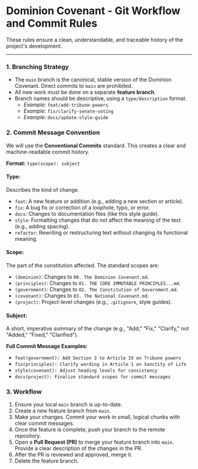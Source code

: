 # Dominion Covenant - Git Workflow and Commit Rules

These rules ensure a clean, understandable, and traceable history of the project's development.

---

### 1. Branching Strategy

*   The `main` branch is the canonical, stable version of the Dominion Covenant. Direct commits to `main` are prohibited.
*   All new work must be done on a separate **feature branch**.
*   Branch names should be descriptive, using a `type/description` format.
    *   *Example:* `feat/add-tribune-powers`
    *   *Example:* `fix/clarify-senate-voting`
    *   *Example:* `docs/update-style-guide`

### 2. Commit Message Convention

We will use the **Conventional Commits** standard. This creates a clear and machine-readable commit history.

**Format:** `type(scope): subject`

#### Type:
Describes the kind of change.
*   `feat`: A new feature or addition (e.g., adding a new section or article).
*   `fix`: A bug fix or correction of a loophole, typo, or error.
*   `docs`: Changes to documentation files (like this style guide).
*   `style`: Formatting changes that do not affect the meaning of the text (e.g., adding spacing).
*   `refactor`: Rewriting or restructuring text without changing its functional meaning.

#### Scope:
The part of the constitution affected. The standard scopes are:
*   `(dominion)`: Changes to `00. The Dominion Covenant.md`.
*   `(principles)`: Changes to `01. THE CORE IMMUTABLE PRINCIPLES...md`.
*   `(government)`: Changes to `02. The Constitution of Government.md`.
*   `(covenant)`: Changes to `03. The National Covenant.md`.
*   `(project)`: Project-level changes (e.g., `.gitignore`, style guides).

#### Subject:
A short, imperative summary of the change (e.g., "Add," "Fix," "Clarify," not "Added," "Fixed," "Clarified").

**Full Commit Message Examples:**
*   `feat(government): Add Section 3 to Article IX on Tribune powers`
*   `fix(principles): Clarify wording in Article 1 on Sanctity of Life`
*   `style(covenant): Adjust heading levels for consistency`
*   `docs(project): Finalize standard scopes for commit messages`

### 3. Workflow

1.  Ensure your local `main` branch is up-to-date.
2.  Create a new feature branch from `main`.
3.  Make your changes. Commit your work in small, logical chunks with clear commit messages.
4.  Once the feature is complete, push your branch to the remote repository.
5.  Open a **Pull Request (PR)** to merge your feature branch into `main`. Provide a clear description of the changes in the PR.
6.  After the PR is reviewed and approved, merge it.
7.  Delete the feature branch.